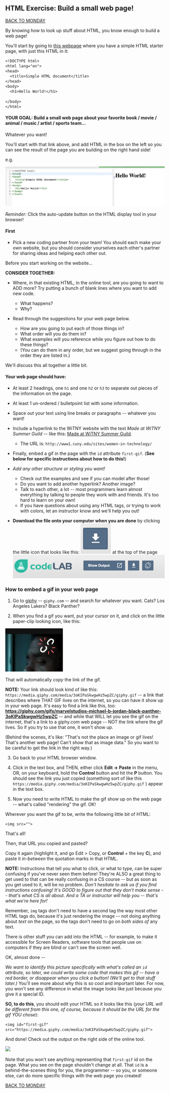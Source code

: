 ## HTML Exercise: Build a small web page!

[BACK TO MONDAY](https://witny-summer-guild-2018.github.io/)

By knowing how to look up stuff about HTML, you know enough to build a web page!

You'll start by going to [this webpage](https://www.tutorialrepublic.com/codelab.php?topic=html&file=simple-document) where you have a simple HTML starter page, with just this HTML in it:

```
<!DOCTYPE html>
<html lang="en">
<head>
  <title>Simple HTML document</title>
</head>
<body>
  <h1>Hello World!</h1>

</body>
</html>  
```

#### **YOUR GOAL:** Build a small web page about your favorite book / movie / animal / music / artist / sports team...

Whatever you want!

You'll start with that link above, and add HTML in the box on the left so you can see the result of the page you are building on the right hand side!

e.g.

![Image of the code tutorial display tool](imgs/onlinetool.png)

*Reminder:* Click the auto-update button on the HTML display tool in your browser!

#### First

* Pick a new coding partner from your team! You should each make your own website, but you should consider yourselves each other's partner for sharing ideas and helping each other out.

Before you start working on the website...

**CONSIDER TOGETHER:**

* Where, in that existing HTML, in the online tool, are you going to want to ADD more? Try putting a bunch of blank lines where you want to add new code.
  * What happens?
  * Why?

* Read through the suggestions for your web page below.
  * How are you going to put each of those things in?
  * What order will you do them in?
  * What examples will you reference while you figure out how to do these things?
  * (You can do them in any order, but we suggest going through in the order they are listed in.)


We'll discuss this all together a little bit.


#### **Your web page should have:**
* At least 2 headings, one `h1` and one `h2` or `h3` to separate out pieces of the information on the page.

* At least 1 un-ordered / bulletpoint list with some information.

* Space out your text using line breaks or paragraphs -- whatever you want!

* Include a hyperlink to the WiTNY website with the text *Made at WiTNY Summer Guild* -- like this: [Made at WiTNY Summer Guild](http://www1.cuny.edu/sites/women-in-technology/).
  * The URL is: `http://www1.cuny.edu/sites/women-in-technology/`

* Finally, embed a gif in the page with the `id` attribute `first-gif`. (**See below for specific instructions about how to do this!**)

* *Add any other structure or styling you want!*
  * Check out the examples and see if you can model after those!
  * Do you want to add another hyperlink? Another image?
  * Talk to each other, a lot -- most programmers learn almost everything by talking to people they work with and friends. It's too hard to learn on your own!
  * If you have questions about using any HTML tags, or trying to work with colors, let an instructor know and we'll help you out!

* **Download the file onto your computer when you are done** by clicking the little icon that looks like this: ![Image of dl icon](imgs/downloadicon.png) at the top of the page ![Image of top of page](imgs/topcodelabpage.png)

### How to embed a gif in your web page

1. Go to [giphy](https://giphy.com/) -- `giphy.com` -- and search for whatever you want. Cats? Los Angeles Lakers? Black Panther?

2. When you find a gif you want, put your cursor on it, and click on the little paper-clip looking icon, like this:

![Image of link icon to click on](imgs/linkicon.png)

That will automatically *copy* the link of the gif.

**NOTE:** Your link should look kind of like this: `https://media.giphy.com/media/3oKIPaSkwgwHz5wpZC/giphy.gif` -- a link that describes where THAT GIF lives on the internet, so you can have it show up in your web page. It's easy to find a link like this, too: **https://giphy.com/gifs/marvelstudios-michael-b-jordan-black-panther-3oKIPaSkwgwHz5wpZC** -- and while that WILL let you see the gif on the internet, that's a link to a giphy.com web page -- NOT the link where the gif lives. So if you try to use that one, it won't show up.

(Behind the scenes, it's like: "That's not the place an image or gif lives! That's another web page! Can't show that as image data." So you want to be careful to get the link in the right way.)

3. Go back to your HTML browser window.

4. Click in the text box, and THEN, either click **Edit -> Paste** in the menu, OR, on your keyboard, hold the **Control** button and hit the **P** button. You should see the link you just copied (something sort of like this  `https://media.giphy.com/media/3oKIPaSkwgwHz5wpZC/giphy.gif` ) appear in the text box.

5. Now you need to write HTML to make the gif show up on the web page -- what's called "rendering" the gif. OK!

Wherever you want the gif to be, write the following little bit of HTML:

```
<img src="">
```

That's all!

Then, that URL you copied and pasted?

Copy it again (highlight it, and go Edit > Copy, or **Control** + the key **C**), and paste it *in-between* the quotation marks in that HTML.

**NOTE:** Instructions that tell you what to click, or what to type, can be super confusing if you've never seen them before! They're ALSO a great thing to get used to that can be really confusing in a CS course -- but as soon as you get used to it, will be no problem. *Don't hesitate to ask us if you find instructions confusing! It's GOOD to figure out that they don't make sense -- that's what CS is all about. And a TA or instructor will help you -- that's what we're here for!*

Remember, `img` tags don't need to have a second tag the way most other HTML tags do, because it's just rendering the image -- not doing anything about *text* on the page, so the tags don't need to go on *both sides of* any text.

There is other stuff you can add into the HTML -- for example, to make it accessible for Screen Readers, software tools that people use on computers if they are blind or can't see the screen well.

OK, almost done --

*We want to identify this picture specifically with what's called an `id` attribute, so later, we could write some code that makes this gif -- have a red border, or disappear when you click a button! (We'll get to that stuff later.)* You'll see more about why this is so cool and important later. For now, you won't see any difference in what the image looks like just because you give it a special ID.

**SO, to do this**, you should edit your HTML so it looks like this (*your URL will be different from this one, of course, because it should be the URL for the gif YOU chose*):


```
<img id="first-gif" src="https://media.giphy.com/media/3oKIPaSkwgwHz5wpZC/giphy.gif">
```

And done! Check out the output on the right side of the online tool.

<img src="https://media.giphy.com/media/11sBLVxNs7v6WA/giphy.gif">

Note that you won't see anything representing that `first-gif` id on the page. What you see on the page shouldn't change at all. That `id` is a behind-the-scenes thing for you, the programmer -- so you, or someone else, can do more specific things with the web page you created!

[BACK TO MONDAY](https://witny-summer-guild-2018.github.io/monday)
